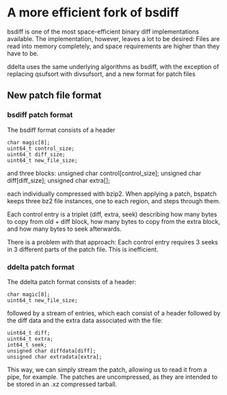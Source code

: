# A more efficient fork of bsdiff
bsdiff is one of the most space-efficient binary diff implementations
available. The implementation, however, leaves a lot to be desired: Files
are read into memory completely, and space requirements are higher than they
have to be.

ddelta uses the same underlying algorithms as bsdiff, with the exception of
replacing qsufsort with divsufsort, and a new format for patch files

## New patch file format

### bsdiff patch format
The bsdiff format consists of a header

    char magic[8];
    uint64_t control_size;
    uint64_t diff_size;
    uint64_t new_file_size;

and three blocks:
    unsigned char control[control_size];
    unsigned char diff[diff_size];
    unsigned char extra[];

each individually compressed with bzip2. When applying a patch, bspatch keeps
three bz2 file instances, one to each region, and steps through them.

Each control entry is a triplet (diff, extra, seek) describing how many bytes
to copy from old + diff block, how many bytes to copy from the extra block, and
how many bytes to seek afterwards.

There is a problem with that approach: Each control entry requires 3 seeks in
3 different parts of the patch file. This is inefficient.

### ddelta patch format

The ddelta patch format consists of a header:

    char magic[8];
    uint64_t new_file_size;

followed by a stream of entries, which each consist of a header followed by
the diff data and the extra data associated with the file:

    uint64_t diff;
    uint64_t extra;
    int64_t seek;
    unsigned char diffdata[diff];
    unsigned char extradata[extra];
    
This way, we can simply stream the patch, allowing us to read it from a pipe,
for example. The patches are uncompressed, as they are intended to be stored
in an .xz compressed tarball.
